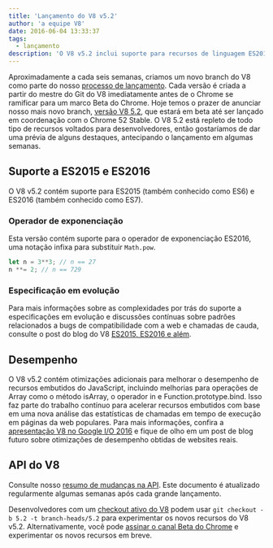 ```yaml
---
title: 'Lançamento do V8 v5.2'
author: 'a equipe V8'
date: 2016-06-04 13:33:37
tags:
  - lançamento
description: 'O V8 v5.2 inclui suporte para recursos de linguagem ES2016.'
---
```

Aproximadamente a cada seis semanas, criamos um novo branch do V8 como parte do nosso [processo de lançamento](/docs/release-process). Cada versão é criada a partir do mestre do Git do V8 imediatamente antes de o Chrome se ramificar para um marco Beta do Chrome. Hoje temos o prazer de anunciar nosso mais novo branch, [versão V8 5.2](https://chromium.googlesource.com/v8/v8.git/+log/branch-heads/5.2), que estará em beta até ser lançado em coordenação com o Chrome 52 Stable. O V8 5.2 está repleto de todo tipo de recursos voltados para desenvolvedores, então gostaríamos de dar uma prévia de alguns destaques, antecipando o lançamento em algumas semanas.

<!--truncate-->
## Suporte a ES2015 e ES2016

O V8 v5.2 contém suporte para ES2015 (também conhecido como ES6) e ES2016 (também conhecido como ES7).

### Operador de exponenciação

Esta versão contém suporte para o operador de exponenciação ES2016, uma notação infixa para substituir `Math.pow`.

```js
let n = 3**3; // n == 27
n **= 2; // n == 729
```

### Especificação em evolução

Para mais informações sobre as complexidades por trás do suporte a especificações em evolução e discussões contínuas sobre padrões relacionados a bugs de compatibilidade com a web e chamadas de cauda, consulte o post do blog do V8 [ES2015, ES2016 e além](/blog/modern-javascript).

## Desempenho

O V8 v5.2 contém otimizações adicionais para melhorar o desempenho de recursos embutidos do JavaScript, incluindo melhorias para operações de Array como o método isArray, o operador in e Function.prototype.bind. Isso faz parte do trabalho contínuo para acelerar recursos embutidos com base em uma nova análise das estatísticas de chamadas em tempo de execução em páginas da web populares. Para mais informações, confira a [apresentação V8 no Google I/O 2016](https://www.youtube.com/watch?v=N1swY14jiKc) e fique de olho em um post de blog futuro sobre otimizações de desempenho obtidas de websites reais.

## API do V8

Consulte nosso [resumo de mudanças na API](https://docs.google.com/document/d/1g8JFi8T_oAE_7uAri7Njtig7fKaPDfotU6huOa1alds/edit). Este documento é atualizado regularmente algumas semanas após cada grande lançamento.

Desenvolvedores com um [checkout ativo do V8](https://v8.dev/docs/source-code#using-git) podem usar `git checkout -b 5.2 -t branch-heads/5.2` para experimentar os novos recursos do V8 v5.2. Alternativamente, você pode [assinar o canal Beta do Chrome](https://www.google.com/chrome/browser/beta.html) e experimentar os novos recursos em breve.
